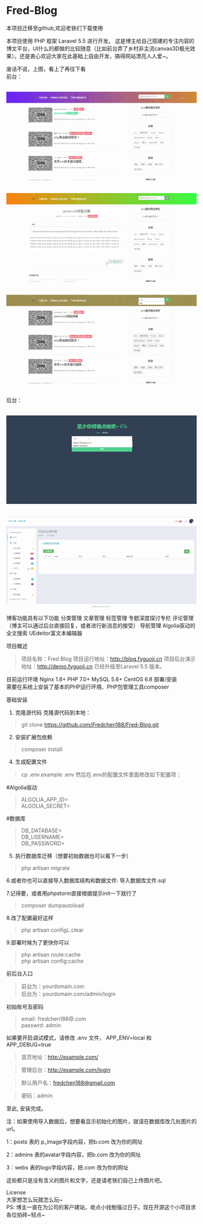 # Fred-Blog
本项目迁移至github,欢迎老铁们下载使用

本项目使用 PHP 框架 Laravel 5.5 进行开发。 这是博主给自己搭建的专注内容的博文平台，UI什么的都做的比较随意（比如前台弄了乡村非主流canvas3D极光效果）。还是衷心欢迎大家在此基础上自由开发，搞得网站漂亮人人爱~。

废话不说，上图，看上了再往下看   
  <br />前台：

  <br />![image](https://github.com/Fredchen188/Fred-Blog/blob/master/public/img/a.gif) 

  <br />![image](https://github.com/Fredchen188/Fred-Blog/blob/master/public/img/b.gif)  

  <br />![image](https://github.com/Fredchen188/Fred-Blog/blob/master/public/img/c.gif)   

  <br />后台：   

  <br />![image](https://github.com/Fredchen188/Fred-Blog/blob/master/public/img/d.gif)   

  <br />![image](https://github.com/Fredchen188/Fred-Blog/blob/master/public/img/e.gif)

博客功能具有以下功能
分类管理
文章管理
标签管理
专题深度探讨专栏
评论管理（博主可以通过后台直接回复，或者进行新消息的接受）
导航管理
Algolia驱动的全文搜索
UEdeitor富文本编辑器

项目概述
> 项目名称：Fred Blog
> 项目运行地址：http://blog.fyguoji.cn
> 项目后台演示地址：http://demo.fyguoji.cn
已经升级至Laravel 5.5 版本。

目前运行环境
Nginx 1.8+
PHP 7.0+
MySQL 5.6+
CentOS 6.8
部署/安装  
需要在系统上安装了基本的PHP运行环境、PHP包管理工具composer

基础安装
1. 克隆源代码
克隆源代码到本地：

> git clone https://github.com/Fredchen188/Fred-Blog.git
2. 安装扩展包依赖
> composer install
4. 生成配置文件
> cp .env.example .env
然后在.env的配置文件里面修改如下配置项：

#Algolia驱动
> ALGOLIA_APP_ID=  
> ALGOLIA_SECRET=

#数据库
> DB_DATABASE=  
> DB_USERNAME=  
> DB_PASSWORD=

5. 执行数据库迁移（想要初始数据也可以看下一步）  
> php artisan migrate

6.或者你也可以直接导入数据库结构和数据文件: 导入数据库文件.sql

7.记得要，或者用phpstorm直接根据提示init一下就行了
> composer dumpautoload  

8.改了配置最好这样
> php artisan configL:clear   

9.部署时候为了更快你可以  
> php artisan route:cache  
> php artisan config:cache  

前后台入口
> 前台为：yourdomain.com  
> 后台为：yourdomain.com/admin/login

初始账号及密码
> email: fredchen188@.com  
> passwrd: admin 

如果要开启调试模式，请修改 .env 文件， APP_ENV=local 和 APP_DEBUG=true  
> 首页地址：http://example.com/  

> 管理后台：http://example.com/login  

> 默认用户名：fredchen188@gmail.com  

> 密码：admin  


至此, 安装完成。  

注：如果使用导入数据后，想要看显示初始化的图片，就请在数据库改几处图片的url。  

1：posts 表的 p_image字段内容，把b.com 改为你的网址  

2：admins 表的avatar字段内容，把b.com 改为你的网址  

3：webs 表的logo字段内容，把.com 改为你的网址  

这些都只是没有含义的图片和文字，还是请老铁们自己上传图片吧。  


License  
大家想怎么玩就怎么玩~  
PS: 博主一直在为公司的客户建站，收点小钱勉强过日子。现在开源这个小项目求各位拍砖~轻点~
